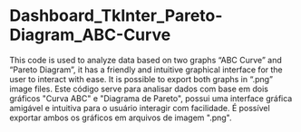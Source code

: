 # Dashboard_TkInter_Pareto-Diagram_ABC-Curve
 This code is used to analyze data based on two graphs “ABC Curve” and “Pareto Diagram”, it has a friendly and intuitive graphical interface for the user to interact with ease. It is possible to export both graphs in “.png” image files.  Este código serve para analisar dados com base em dois gráficos "Curva ABC" e "Diagrama de Pareto", possui uma interface gráfica amigável e intuitiva para o usuário interagir com facilidade. É possível exportar ambos os gráficos em arquivos de imagem ".png".

